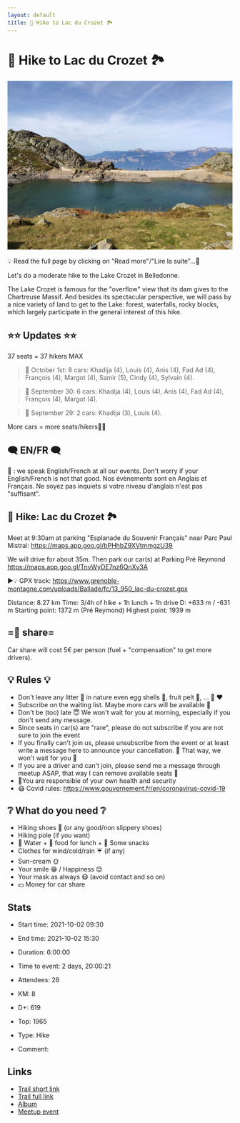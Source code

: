 ```yaml
---
layout: default
title: 🥾 Hike to Lac du Crozet 🏞
---
```


# 🥾 Hike to Lac du Crozet 🏞

![2021-10-02-crozet](/Stats/img/orig/2021-10-02-crozet.jpg)

💡 Read the full page by clicking on "Read more"/"Lire la suite"...💜

Let's do a moderate hike to the Lake Crozet in Belledonne.

The Lake Crozet is famous for the "overflow" view that its dam gives to the Chartreuse Massif.
And besides its spectacular perspective, we will pass by a nice variety of land to get to the Lake: forest, waterfalls, rocky blocks, which largely participate in the general interest of this hike.

## ⭐⭐ Updates ⭐⭐
37 seats = 37 hikers MAX
> 📅 October 1st: 8 cars: Khadija (4), Louis (4), Anis (4), Fad Ad (4), François (4), Margot (4), Samir (5), Cindy (4), Sylvain (4).

> 📅 September 30: 6 cars: Khadija (4), Louis (4), Anis (4), Fad Ad (4), François (4), Margot (4).

> 📅 September 29: 2 cars: Khadija (3), Louis (4).

More cars = more seats/hikers🚶‍♂️

## 🗨️ EN/FR 🗨️
🐓 : we speak English/French at all our events. Don't worry if your English/French is not that good. Nos évènements sont en Anglais et Français. Ne soyez pas inquiets si votre niveau d'anglais n'est pas "suffisant".

## 🥾 Hike: Lac du Crozet 🏞
Meet at 9:30am at parking "Esplanade du Souvenir Français" near Parc Paul Mistral:
https://maps.app.goo.gl/bPHhbZ9XVtmmgzU39

We will drive for about 35m. Then park our car(s) at Parking Pré Reymond
https://maps.app.goo.gl/TnvWyDE7nz6QnXv3A

▶💡 GPX track: https://www.grenoble-montagne.com/uploads/Ballade/fc/13_950_lac-du-crozet.gpx

Distance: 8.27 km
Time: 3/4h of hike + 1h lunch + 1h drive
D: +633 m / -631 m
Starting point: 1372 m (Pré Reymond)
Highest point: 1939 m

## =🚗 share=
Car share will cost 5€ per person (fuel + "compensation" to get more drivers).

## 💡 Rules 💡
- Don't leave any litter 🚮 in nature even egg shells 🥚, fruit pelt 🍌, ... 🌳 ❤️
- Subscribe on the waiting list. Maybe more cars will be available 🚗
- Don't be (too) late 😇 We won't wait for you at morning, especially if you don't send any message.
- Since seats in car(s) are "rare", please do not subscribe if you are not sure to join the event
- If you finally can't join us, please unsubscribe from the event or at least write a message here to announce your cancellation. 💜 That way, we won't wait for you 💜
- If you are a driver and can't join, please send me a message through meetup ASAP, that way I can remove available seats 🚗
- 💟You are responsible of your own health and security
- 😷 Covid rules: https://www.gouvernement.fr/en/coronavirus-covid-19

## ❔ What do you need ❔
- Hiking shoes 🥾 (or any good/non slippery shoes)
- Hiking pole (if you want)
- 🧃 Water + 🥕 food for lunch + 🍫 Some snacks
- Clothes for wind/cold/rain ☔ (if any)
- Sun-cream 🌞
- Your smile 😁 / Happiness 😊
- Your mask as always 😷 (avoid contact and so on)
- 💵 Money for car share

## Stats

- Start time: 2021-10-02 09:30
- End time: 2021-10-02 15:30
- Duration: 6:00:00
- Time to event: 2 days, 20:00:21
- Attendees: 28

- KM: 8
- D+: 619
- Top: 1965
- Type: Hike
- Comment: 

## Links

- [Trail short link](https://s.42l.fr/4BSgVwBW)
- [Trail full link]()
- [Album](https://binnette.github.io/GacImg2021/2021-10-02-🥾-Hike-to-Lac-du-Crozet-🏞.html)
- [Meetup event](https://www.meetup.com/grenoble-adventure-club-english-french/events/281088533/)
